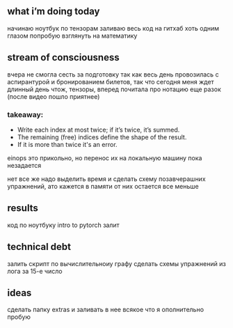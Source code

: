 ## what i’m doing today
начинаю ноутбук по тензорам
заливаю весь код на гитхаб
хоть одним глазом попробую взглянуть на математику

## stream of consciousness
вчера не смогла сесть за подготовку так как весь день провозилась с аспирантурой и бронированием билетов, так что сегодня меня ждет длинный день
чтож, тензоры, вперед
почитала про нотацию еще разок (после видео пошло приятнее)
### takeaway: 
- Write each index at most twice; if it’s twice, it’s summed. 
- The remaining (free) indices define the shape of the result. 
- If it is more than twice it's an error. 

einops это прикольно, но перенос их на локальную машину пока незадается

нет все же надо выделить время и сделать схему позавчерашних упражнений, ато кажется в памяти от них остается все меньше
## results
код по ноутбуку intro to pytorch залит

## technical debt
залить скрипт по вычислительноиу графу 
сделать схемы упражнений из лога за 15-е число

## ideas
сделать папку extras и заливать в нее всякое что я ополнительно пробую
